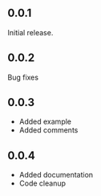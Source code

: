 ## 0.0.1
Initial release.

## 0.0.2
Bug fixes

## 0.0.3
- Added example
- Added comments

## 0.0.4

- Added documentation
- Code cleanup